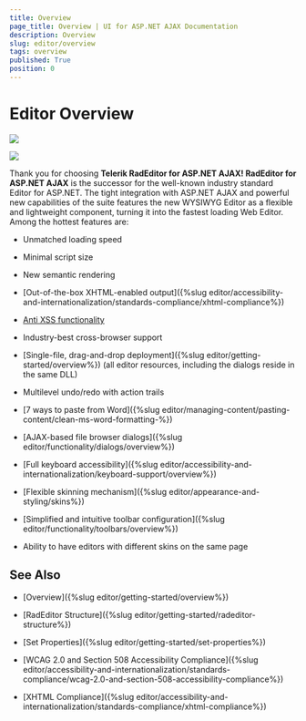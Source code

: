 ```yaml
---
title: Overview
page_title: Overview | UI for ASP.NET AJAX Documentation
description: Overview
slug: editor/overview
tags: overview
published: True
position: 0
---
```


# Editor Overview

![](images/editor-productlogolight.gif)

![](images/radeditorpreview.png)

Thank you for choosing **Telerik RadEditor for ASP.NET AJAX! RadEditor for ASP.NET AJAX** is the successor for the well-known industry standard Editor for ASP.NET. The tight integration with ASP.NET AJAX and powerful new capabilities of the suite features the new WYSIWYG Editor as a flexible and lightweight component, turning it into the fastest loading Web Editor. Among the hottest features are: 

* Unmatched loading speed

* Minimal script size

* New semantic rendering

* [Out-of-the-box XHTML-enabled output]({%slug editor/accessibility-and-internationalization/standards-compliance/xhtml-compliance%})

* [Anti XSS functionality](https://docs.telerik.com/devtools/aspnet-ajax/controls/editor/managing-content/prevent-cross-site-scripting-(xss))

* Industry-best cross-browser support

* [Single-file, drag-and-drop deployment]({%slug editor/getting-started/overview%}) (all editor resources, including the dialogs reside in the same DLL)

* Multilevel undo/redo with action trails

* [7 ways to paste from Word]({%slug editor/managing-content/pasting-content/clean-ms-word-formatting-%})

* [AJAX-based file browser dialogs]({%slug editor/functionality/dialogs/overview%})

* [Full keyboard accessibility]({%slug editor/accessibility-and-internationalization/keyboard-support/overview%})

* [Flexible skinning mechanism]({%slug editor/appearance-and-styling/skins%})

* [Simplified and intuitive toolbar configuration]({%slug editor/functionality/toolbars/overview%})

* Ability to have editors with different skins on the same page

## See Also

 * [Overview]({%slug editor/getting-started/overview%})

 * [RadEditor Structure]({%slug editor/getting-started/radeditor-structure%})

 * [Set Properties]({%slug editor/getting-started/set-properties%})

 * [WCAG 2.0 and Section 508 Accessibility Compliance]({%slug editor/accessibility-and-internationalization/standards-compliance/wcag-2.0-and-section-508-accessibility-compliance%})

 * [XHTML Compliance]({%slug editor/accessibility-and-internationalization/standards-compliance/xhtml-compliance%})
